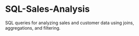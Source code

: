 # SQL-Sales-Analysis
SQL queries for analyzing sales and customer data using joins, aggregations, and filtering.
